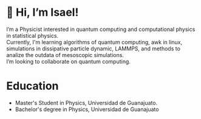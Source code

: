 # 👋 Hi, I’m Isael!
I’m a Physicist interested in quantum computing and computational physics in statistical physics.  
Currently, I'm learning algorithms of quantum computing, awk in linux, simulations in dissipative particle dynamic, LAMMPS, and methods to analize the outdata of mesoscopic simulations.  
I’m looking to collaborate on quantum computing.  
# Education
- Master's Student in Physics, Universidad de Guanajuato.
- Bachelor's degree in Physics, Universidad de Guanajuato
